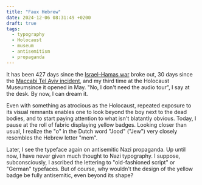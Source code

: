```yaml
---
title: "Faux Hebrew"
date: 2024-12-06 08:31:49 +0200
draft: true
tags:
  - typography
  - Holocaust
  - museum
  - antisemitism
  - propaganda
---
```



It has been 427 days since the [Israel–Hamas war](https://en.wikipedia.org/wiki/Israel%E2%80%93Hamas_war) broke out, 30 days since the [Maccabi Tel Aviv incident](https://en.wikipedia.org/wiki/Maccabi_Tel_Aviv_F.C.#cite_note-37), and my third time at the Holocaust Museumsince it opened in May. "No, I don't need the audio tour", I say at the desk. By now, I can dream it.

Even with something as atrocious as the Holocaust, repeated exposure to its visual remnants enables one to look beyond the boy next to the dead bodies, and to start paying attention to what isn't blatantly obvious. Today, I pause at the roll of fabric displaying yellow badges. Looking closer than usual, I realize the "o" in the Dutch word "Jood" ("Jew") very closely resembles the Hebrew letter "mem".

Later, I see the typeface again on antisemitic Nazi propaganda. Up until now, I have never given much thought to Nazi typography. I suppose, subconsciously, I ascribed the lettering to "old-fashioned script" or "German" typefaces. But of course, why wouldn't the design of the yellow badge be fully antisemitic, even beyond its shape?